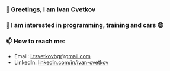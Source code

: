 ### 👋 Greetings, I am Ivan Cvetkov
### :pushpin: I am interested in programming, training and cars 😄
### 📫 How to reach me: 
- Email: i.tsvetkovbg@gmail.com
- LinkedIn: [linkedin.com/in/ivan-cvetkov](https://www.linkedin.com/in/ivan-cvetkov-427333237/)



<!--
**IvanCvetkov/IvanCvetkov** is a ✨ _special_ ✨ repository because its `README.md` (this file) appears on your GitHub profile.

Here are some ideas to get you started:

- 🔭 I’m currently working on ...
- 🌱 I’m currently learning ...
- 👯 I’m looking to collaborate on ...
- 🤔 I’m looking for help with ...
- 💬 Ask me about ...
- 📫 How to reach me: ...
- 😄 Pronouns: ...
- ⚡ Fun fact: ...
-->
